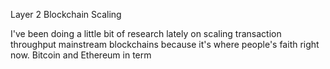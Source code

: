 Layer 2 Blockchain Scaling

I've been doing a little bit of research lately on scaling transaction throughput
mainstream blockchains because it's where people's faith right now.
Bitcoin and Ethereum in term
